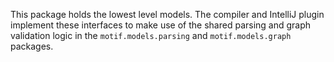 This package holds the lowest level models. The compiler and IntelliJ plugin implement these interfaces to make use of
the shared parsing and graph validation logic in the `motif.models.parsing` and `motif.models.graph` packages.